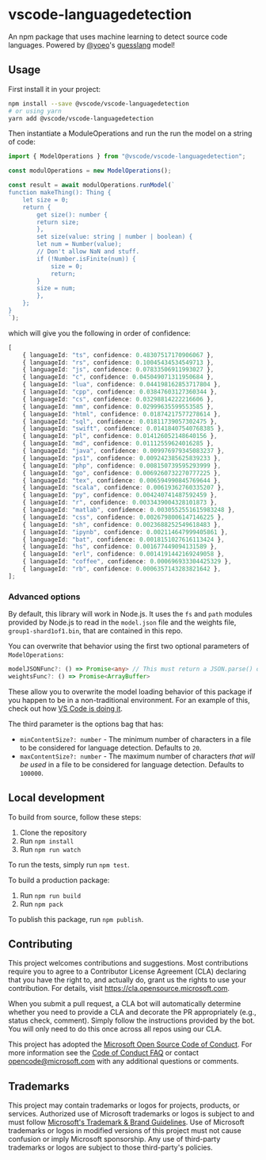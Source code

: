 # vscode-languagedetection

An npm package that uses machine learning to detect source code languages.
Powered by [@yoeo](https://github.com/yoeo)'s
[guesslang](https://github.com/yoeo/guesslang) model!

## Usage

First install it in your project:

```sh
npm install --save @vscode/vscode-languagedetection
# or using yarn
yarn add @vscode/vscode-languagedetection
```

Then instantiate a ModuleOperations and run the run the model on a string of
code:

```ts
import { ModelOperations } from "@vscode/vscode-languagedetection";

const modulOperations = new ModelOperations();

const result = await modulOperations.runModel(`
function makeThing(): Thing {
    let size = 0;
    return {
        get size(): number {
        return size;
        },
        set size(value: string | number | boolean) {
        let num = Number(value);
        // Don't allow NaN and stuff.
        if (!Number.isFinite(num)) {
            size = 0;
            return;
        }
        size = num;
        },
    };
}
`);
```

which will give you the following in order of confidence:

```ts
[
	{ languageId: "ts", confidence: 0.48307517170906067 },
	{ languageId: "rs", confidence: 0.10045434534549713 },
	{ languageId: "js", confidence: 0.07833506911993027 },
	{ languageId: "c", confidence: 0.045049071311950684 },
	{ languageId: "lua", confidence: 0.044198162853717804 },
	{ languageId: "cpp", confidence: 0.03847603127360344 },
	{ languageId: "cs", confidence: 0.03298814222216606 },
	{ languageId: "mm", confidence: 0.02999635599553585 },
	{ languageId: "html", confidence: 0.01874217577278614 },
	{ languageId: "sql", confidence: 0.01811739057302475 },
	{ languageId: "swift", confidence: 0.01418407540768385 },
	{ languageId: "pl", confidence: 0.014126052148640156 },
	{ languageId: "md", confidence: 0.01112559624016285 },
	{ languageId: "java", confidence: 0.009976979345083237 },
	{ languageId: "ps1", confidence: 0.009242385625839233 },
	{ languageId: "php", confidence: 0.008150739595293999 },
	{ languageId: "go", confidence: 0.0069260732270777225 },
	{ languageId: "tex", confidence: 0.006594990845769644 },
	{ languageId: "scala", confidence: 0.00619362760335207 },
	{ languageId: "py", confidence: 0.004240741487592459 },
	{ languageId: "r", confidence: 0.0033439004328101873 },
	{ languageId: "matlab", confidence: 0.0030552551615983248 },
	{ languageId: "css", confidence: 0.0026798006147146225 },
	{ languageId: "sh", confidence: 0.0023688252549618483 },
	{ languageId: "ipynb", confidence: 0.002114647999405861 },
	{ languageId: "bat", confidence: 0.0018151027616113424 },
	{ languageId: "hs", confidence: 0.001677449094131589 },
	{ languageId: "erl", confidence: 0.0014191442169249058 },
	{ languageId: "coffee", confidence: 0.000696933304425329 },
	{ languageId: "rb", confidence: 0.0006357143283821642 },
];
```

### Advanced options

By default, this library will work in Node.js. It uses the `fs` and `path`
modules provided by Node.js to read in the `model.json` file and the weights
file, `group1-shard1of1.bin`, that are contained in this repo.

You can overwrite that behavior using the first two optional parameters of
`ModelOperations`:

```ts
modelJSONFunc?: () => Promise<any> // This must return a JSON.parse() object
weightsFunc?: () => Promise<ArrayBuffer>
```

These allow you to overwrite the model loading behavior of this package if you
happen to be in a non-traditional environment. For an example of this, check out
how
[VS Code is doing it](https://github.com/microsoft/vscode/blob/3a1cf8e51e3797a2d9ccb12d207378de364596c4/src/vs/workbench/services/languageDetection/browser/languageDetectionService.ts#L60-L80).

The third parameter is the options bag that has:

-   `minContentSize?: number` - The minimum number of characters in a file to be
    considered for language detection. Defaults to `20`.
-   `maxContentSize?: number` - The maximum number of characters _that will be
    used_ in a file to be considered for language detection. Defaults to
    `100000`.

## Local development

To build from source, follow these steps:

1. Clone the repository
2. Run `npm install`
3. Run `npm run watch`

To run the tests, simply run `npm test`.

To build a production package:

1. Run `npm run build`
2. Run `npm pack`

To publish this package, run `npm publish`.

## Contributing

This project welcomes contributions and suggestions. Most contributions require
you to agree to a Contributor License Agreement (CLA) declaring that you have
the right to, and actually do, grant us the rights to use your contribution. For
details, visit https://cla.opensource.microsoft.com.

When you submit a pull request, a CLA bot will automatically determine whether
you need to provide a CLA and decorate the PR appropriately (e.g., status check,
comment). Simply follow the instructions provided by the bot. You will only need
to do this once across all repos using our CLA.

This project has adopted the
[Microsoft Open Source Code of Conduct](https://opensource.microsoft.com/codeofconduct/).
For more information see the
[Code of Conduct FAQ](https://opensource.microsoft.com/codeofconduct/faq/) or
contact [opencode@microsoft.com](mailto:opencode@microsoft.com) with any
additional questions or comments.

## Trademarks

This project may contain trademarks or logos for projects, products, or
services. Authorized use of Microsoft trademarks or logos is subject to and must
follow
[Microsoft's Trademark & Brand Guidelines](https://www.microsoft.com/en-us/legal/intellectualproperty/trademarks/usage/general).
Use of Microsoft trademarks or logos in modified versions of this project must
not cause confusion or imply Microsoft sponsorship. Any use of third-party
trademarks or logos are subject to those third-party's policies.
